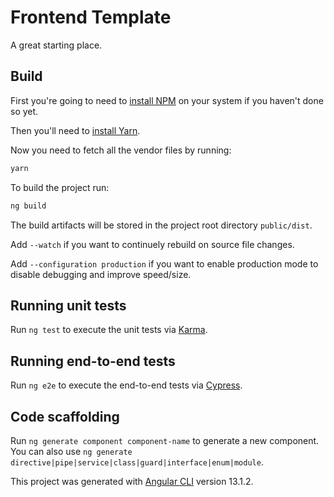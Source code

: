 # Frontend Template

A great starting place.

## Build

First you're going to need to [install NPM](https://docs.npmjs.com/downloading-and-installing-node-js-and-npm)
on your system if you haven't done so yet.

Then you'll need to [install Yarn](https://yarnpkg.com/getting-started/install).

Now you need to fetch all the vendor files by running:
```bash
yarn
```

To build the project run:
```bash
ng build
```
The build artifacts will be stored in the project root directory `public/dist`.

Add `--watch` if you want to continuely rebuild on source file changes.

Add `--configuration production` if you want to enable production mode to disable debugging and improve speed/size.

## Running unit tests

Run `ng test` to execute the unit tests via [Karma](https://karma-runner.github.io).

## Running end-to-end tests

Run `ng e2e` to execute the end-to-end tests via [Cypress](https://www.cypress.io/).

## Code scaffolding

Run `ng generate component component-name` to generate a new component.
You can also use `ng generate directive|pipe|service|class|guard|interface|enum|module`.

This project was generated with [Angular CLI](https://github.com/angular/angular-cli) version 13.1.2.
